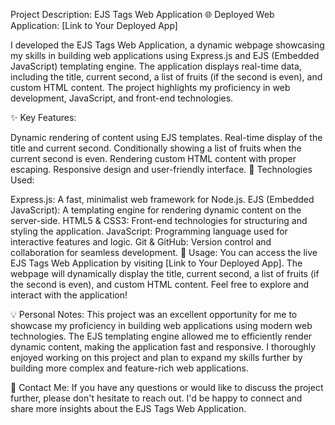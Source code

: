 Project Description: EJS Tags Web Application
🌐 Deployed Web Application: [Link to Your Deployed App]

I developed the EJS Tags Web Application, a dynamic webpage showcasing my skills in building web applications using Express.js and EJS (Embedded JavaScript) templating engine. The application displays real-time data, including the title, current second, a list of fruits (if the second is even), and custom HTML content. The project highlights my proficiency in web development, JavaScript, and front-end technologies.

✨ Key Features:

Dynamic rendering of content using EJS templates.
Real-time display of the title and current second.
Conditionally showing a list of fruits when the current second is even.
Rendering custom HTML content with proper escaping.
Responsive design and user-friendly interface.
🔧 Technologies Used:

Express.js: A fast, minimalist web framework for Node.js.
EJS (Embedded JavaScript): A templating engine for rendering dynamic content on the server-side.
HTML5 & CSS3: Front-end technologies for structuring and styling the application.
JavaScript: Programming language used for interactive features and logic.
Git & GitHub: Version control and collaboration for seamless development.
🚀 Usage:
You can access the live EJS Tags Web Application by visiting [Link to Your Deployed App]. The webpage will dynamically display the title, current second, a list of fruits (if the second is even), and custom HTML content. Feel free to explore and interact with the application!

💡 Personal Notes:
This project was an excellent opportunity for me to showcase my proficiency in building web applications using modern web technologies. The EJS templating engine allowed me to efficiently render dynamic content, making the application fast and responsive. I thoroughly enjoyed working on this project and plan to expand my skills further by building more complex and feature-rich web applications.

📩 Contact Me:
If you have any questions or would like to discuss the project further, please don't hesitate to reach out. I'd be happy to connect and share more insights about the EJS Tags Web Application.
